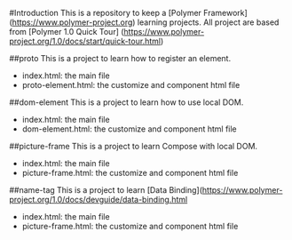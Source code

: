 #Introduction
This is a repository to keep a [Polymer Framework] (https://www.polymer-project.org) learning projects.
All project are based from [Polymer 1.0 Quick Tour] (https://www.polymer-project.org/1.0/docs/start/quick-tour.html)

##proto
This is a project to learn how to register an element.
- index.html: the main file
- proto-element.html: the customize and component html file

##dom-element
This is a project to learn how to use local DOM.
- index.html: the main file
- dom-element.html: the customize and component html file

##picture-frame
This is a project to learn Compose with local DOM.
- index.html: the main file
- picture-frame.html: the customize and component html file

##name-tag
This is a project to learn [Data Binding](https://www.polymer-project.org/1.0/docs/devguide/data-binding.html
- index.html: the main file
- picture-frame.html: the customize and component html file